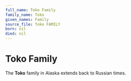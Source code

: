 ```yaml
---
full_name: Toko Family
family_name: Toko
given_names: Family
source_file: Toko FAMILY
born: nil
died: nil
---
```

# Toko Family

The **Toko** family in Alaska extends back to Russian times.

